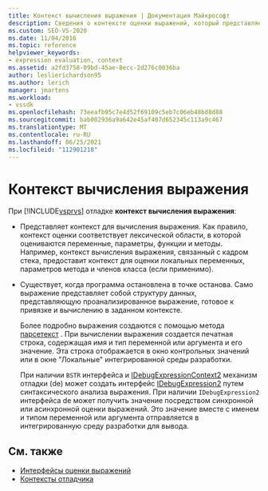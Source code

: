 ```yaml
---
title: Контекст вычисления выражения | Документация Майкрософт
description: Сведения о контексте оценки выражений, который представляет контекст для оценки выражения и существует при остановке программы в точке останова.
ms.custom: SEO-VS-2020
ms.date: 11/04/2016
ms.topic: reference
helpviewer_keywords:
- expression evaluation, context
ms.assetid: a2fd3758-09bd-45ae-8ecc-2d276c0036ba
author: leslierichardson95
ms.author: lerich
manager: jmartens
ms.workload:
- vssdk
ms.openlocfilehash: 73eeafb95c7e4d52f69109c5eb7c06eb48bd8d88
ms.sourcegitcommit: bab002936a9a642e45af407d652345c113a9c467
ms.translationtype: MT
ms.contentlocale: ru-RU
ms.lasthandoff: 06/25/2021
ms.locfileid: "112901218"
---
```

# <a name="expression-evaluation-context"></a>Контекст вычисления выражения
При [!INCLUDE[vsprvs](../../code-quality/includes/vsprvs_md.md)] отладке **контекст вычисления выражения**:

- Представляет контекст для вычисления выражения. Как правило, контекст оценки соответствует лексической области, в которой оцениваются переменные, параметры, функции и методы. Например, контекст вычисления выражения, связанный с кадром стека, предоставит контекст для оценки локальных переменных, параметров метода и членов класса (если применимо).

- Существует, когда программа остановлена в точке останова. Само выражение представляет собой структуру данных, представляющую проанализированное выражение, готовое к привязке и вычислению в заданном контексте.

     Более подробно выражения создаются с помощью метода [парсетекст](../../extensibility/debugger/reference/idebugexpressioncontext2-parsetext.md) . При вычислении выражения создается печатная строка, содержащая имя и тип переменной или аргумента и его значение. Эта строка отображается в окно контрольных значений или в окне "Локальные" интегрированной среды разработки.

     При наличии `BSTR` интерфейса и [IDebugExpressionContext2](../../extensibility/debugger/reference/idebugexpressioncontext2.md) механизм отладки (de) может создать интерфейс [IDebugExpression2](../../extensibility/debugger/reference/idebugexpression2.md) путем синтаксического анализа выражения. При наличии `IDebugExpression2` интерфейса de может получить значение посредством синхронной или асинхронной оценки выражений. Это значение вместе с именем и типом переменной или аргумента отправляется в интегрированную среду разработки для вывода.

## <a name="see-also"></a>См. также
- [Интерфейсы оценки выражений](../../extensibility/debugger/reference/expression-evaluation-interfaces.md)
- [Контексты отладчика](../../extensibility/debugger/debugger-contexts.md)
